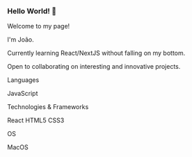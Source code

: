 ### Hello World! 👋

Welcome to my page!

I'm João.

Currently learning React/NextJS without falling on my bottom.

Open to collaborating on interesting and innovative projects.


Languages

JavaScript


Technologies & Frameworks

React HTML5 CSS3


OS

MacOS 
<!--
**JoaoNJC/JoaoNJC** is a ✨ _special_ ✨ repository because its `README.md` (this file) appears on your GitHub profile.

Here are some ideas to get you started:

- 🔭 I’m currently working on ...
- 🌱 I’m currently learning ...
- 👯 I’m looking to collaborate on ...
- 🤔 I’m looking for help with ...
- 💬 Ask me about ...
- 📫 How to reach me: ...
- 😄 Pronouns: ...
- ⚡ Fun fact: ...
-->
